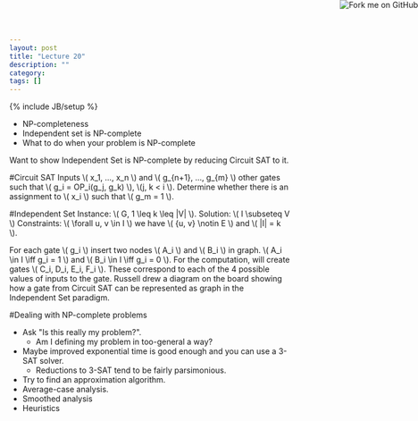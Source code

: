 ```yaml
---
layout: post
title: "Lecture 20"
description: ""
category: 
tags: []
---
```

{% include JB/setup %}

<script type="text/javascript"
  src="http://cdn.mathjax.org/mathjax/latest/MathJax.js?config=TeX-AMS-MML_HTMLorMML">
</script>

<a href="https://github.com/emchristiansen/CSE202/tree/gh-pages/_posts">
  <img style="position: absolute; top: 0; right: 0; border: 0;" src="https://s3.amazonaws.com/github/ribbons/forkme_right_darkblue_121621.png" alt="Fork me on GitHub">
</a>

<!--EDIT BELOW THIS LINE, UNLESS YOU ARE DOING SOMETHING SPECIAL.-->

  * NP-completeness
  * Independent set is NP-complete
  * What to do when your problem is NP-complete

Want to show Independent Set is NP-complete by reducing Circuit SAT to it.

#Circuit SAT
Inputs \\( x\_1, ..., x\_n \\) and \\( g\_{n+1}, ..., g\_{m} \\) other gates such that \\( g\_i = OP\_i(g\_j, g\_k) \\), \\(j, k < i \\).
Determine whether there is an assignment to \\( x\_i \\) such that \\( g\_m = 1 \\).

#Independent Set
Instance: \\( G, 1 \leq k \leq |V| \\).
Solution: \\( I \subseteq V \\)
Constraints: \\( \forall u, v \in I \\) we have \\( {u, v} \notin E \\) and \\( |I| = k \\).

For each gate \\( g\_i \\) insert two nodes \\( A\_i \\) and \\( B\_i \\) in graph.
\\( A\_i \in I \iff g\_i  = 1 \\) and \\( B\_i \in I \iff g\_i  = 0 \\).
For the computation, will create gates \\( C\_i, D\_i, E\_i, F\_i \\).
These correspond to each of the 4 possible values of inputs to the gate.
Russell drew a diagram on the board showing how a gate from Circuit SAT can be represented as graph in the Independent Set paradigm.

#Dealing with NP-complete problems

  * Ask "Is this really my problem?".
    * Am I defining my problem in too-general a way?
  * Maybe improved exponential time is good enough and you can use a 3-SAT solver.
    * Reductions to 3-SAT tend to be fairly parsimonious.
  * Try to find an approximation algorithm.
  * Average-case analysis.
  * Smoothed analysis
  * Heuristics
